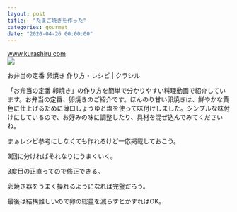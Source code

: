 ```yaml
---
layout: post
title:  "たまご焼きを作った"
categories: gourmet
date: "2020-04-26 00:00:00"
---
```



<div class="card">
  <a href="https://www.kurashiru.com/recipes/ea9e1038-d78a-468b-b08e-7456fc3fd038"></a>
  <div class="card__header">
    <a href="https://www.kurashiru.com/recipes/ea9e1038-d78a-468b-b08e-7456fc3fd038">www.kurashiru.com</a>
  </div>
  <div class="card__image">
    <img src="https://video.kurashiru.com/production/videos/ea9e1038-d78a-468b-b08e-7456fc3fd038/compressed_thumbnail_square_large.jpg?1583298644">
  </div>
  <div class="card__title">
    <p>お弁当の定番 卵焼き 作り方・レシピ | クラシル</p>
  </div>
  <div class="card__description">
    <p>「お弁当の定番 卵焼き」の作り方を簡単で分かりやすい料理動画で紹介しています。お弁当の定番、卵焼きのご紹介です。ほんのり甘い卵焼きは、鮮やかな黄色に仕上げるために薄口しょうゆと塩を使って味付けしました。シンプルな味付けにしているので、お好みの味に調整したり、具材を混ぜ込んでみてくださいね。</p>
  </div>
</div>



まぁレシピ参考にしなくても作れるけど一応掲載しておこう。

3回に分ければそれなりにうまくいく。

3度目の正直ってので修正できる。

卵焼き器をうまく操れるようになれば完璧だろう。

最後は結構難しいので卵の総量を減らすとかすればOK。


